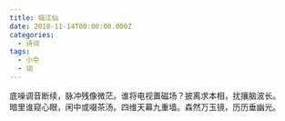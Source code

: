 ```yaml
---
title: 临江仙
date: 2018-11-14T00:00:00.000Z
categories:
  - 诗词
tags:
  - 小令
  - 词
---
```


底噪调音断续，脉冲残像微茫。谁将电视置磁场？披离求本相，扰攘脑波长。    暗里谁窥心眼，闲中或啜茶汤。四维天幕九重墙。森然万玉镜，历历垂幽光。
